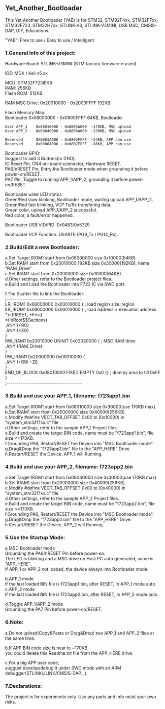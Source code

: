 ## Yet_Another_Bootloader  
This Yet Another Bootloader (YAB) is for STM32, STM32F4xx, STM32F7xx, STM32F723, STM32H7xx, STLINK-V3, STLINK-V3MINI, USB MSC, CMSIS-DAP, DIY, Educations.  
      
"YAB": Free to use / Easy to use / Intelligent  
  
  
### 1.General Info of this project:  
  
  Hardware Board: STLINK-V3MINI (STM factory firmware erased)  
    
  IDE: MDK / Keil v5.xx  
  
  MCU:        STM32F723IEK6  
  RAM:        256KB  
  Flash ROM:  512KB  
    
  RAM MSC Drive:  0x20010000 - 0x2003FFFF  192KB  
      
  Flash Memory Map:  
    Bootloader    0x08000000 - 0x0800FFFF  64KB, Bootloader   
  
    User APP_1    0x08010000 - 0x0803A000  ~170KB, MSC upload  
    User APP_2    0x08040000 - 0x0806A000  ~170KB, MSC upload  
      
    Reserved      0X0803A000 - 0x0803FFFF  ~24KB, APP can use  
    Reserved      0x0806A000 - 0x0807FFFF  ~88KB, APP can use  
    
  Bootloader GPIO:  
    Suggest to add 3 Buttons(to GND):  
      IC Reset Pin, CN4 on-board connector, Hardware RESET.  
      PA6/nRESET Pin, Entry the Bootloader mode when grounding it before power-on/RESET.  
      PA7 Pin, Toggle to running APP_1/APP_2, grounding it before power-on/RESET.  
      
  Bootloader used LED status:  
    Green/Red slow blinking, Bootloader mode, waiting upload APP_1/APP_2.  
    Green/Red fast blinking, VCP Tx/Rx transfering data.  
    Green color, upload APP_1/APP_2 successful.  
    Red   color, a fault/error happened.  
      
  Bootloader USB VID/PID:  0x0483/0x5729.  
    
  Bootloader VCP Function: USART6 (PG9_Tx / PG14_Rx).  
    
    
### 2.Build/Edit a new Bootloader:  
    
  a.Set Target IROM1 start from 0x08000000 size 0x10000(64KB)  
  b.Set RAM1 start from 0x20010000 192KB size 0x30000(192KB), name "RAM_Drive"  
  c.Set IRAM1 start from 0x20000000 size 0x10000(64KB)  
  d.Other settings, refer to the Bootloader project files.  
  e.Build and Load the Bootloader into F723 IC via SWD port.  
    
  f.The Scatter file to link the Bootloader:  
    ;--------------------------------------  
    LR_IROM1 0x08000000 0x00010000  {    ; load region size_region  
      ER_IROM1 0x08000000 0x00010000  {  ; load address = execution address  
       *.o (RESET, +First)  
       *(InRoot$$Sections)  
       .ANY (+RO)  
       .ANY (+XO)  
      }  
      RW_RAM1 0x20010000 UNINIT 0x00030000  {  ; MSC RAM drive  
       .ANY (RAM_Drive)  
      }  
      RW_IRAM1 0x20000000 0x00010000  {  
       .ANY (+RW +ZI)  
      }  
      END_OF_BLOCK 0x08010000 FIXED EMPTY 0x0 {} ; dummy area to fill 0xFF  
    }  
    ;--------------------------------------  
    
    
### 3.Build and use your APP_1, filename: f723app1.bin  
    
  a.Set Target IROM1 start from 0x08010000 size 0x30000(use 170KB max).  
  b.Set IRAM1 start from 0x20000000 size 0x40000(256KB).  
  c.Modify #define VECT_TAB_OFFSET 0x00 to (0x10000) in "system_stm32f7xx.c" file.  
  d.Other settings, refer to the sample APP_1 Project files.  
  e.Build and create the target BIN code, name must be "f723app1.bin", file size <=170KB.  
  f.Grounding PA6, Restart/RESET the Device into "MSC Bootloader mode".  
  g.Drag&Drop the "f723app1.bin" file to the "APP_HERE" Drive.  
  h.Restart/RESET the Device, APP_1 will Running.  
    
    
### 4.Build and use your APP_2, filename: f723app2.bin  
    
  a.Set Target IROM1 start from 0x08040000 size 0x30000(use 170KB max).  
  b.Set IRAM1 start from 0x20000000 size 0x40000(256KB).  
  c.Modify #define VECT_TAB_OFFSET 0x00 to (0x40000) in "system_stm32f7xx.c" file.  
  d.Other settings, refer to the sample APP_2 Project files.  
  e.Build and create the target BIN code, name must be "f723app2.bin", file size <=170KB.  
  f.Grounding PA6, Restart/RESET the Device into "MSC Bootloader mode".  
  g.Drag&Drop the "f723app2.bin" file to the "APP_HERE" Drive.  
  h.Restart/RESET the Device, APP_2 will Running.  
      
      
### 5.Use the Startup Mode:  
  
  a.MSC Bootloader mode  
    Grounding the PA6/nRESET Pin before power-on.  
    The LED is blinking and a MSC drive on Host PC auto generated, name is "APP_HERE".  
    If APP_1 or APP_2 not loaded, the device always into Bootloader mode.  
      
  b.APP_1 mode  
    If the last loaded BIN file is f723app1.bin, after RESET, in APP_1 mode auto.  
  c.APP_2 mode  
    If the last loaded BIN file is f723app2.bin, after RESET, in APP_2 mode auto.  
      
  d.Toggle APP_1/APP_2 mode  
    Grounding the PA7 Pin before power-on/RESET.  
      
      
### 6.Note:  
    
  a.Do not upload(Copy&Paste or Drag&Drop) two APP_1 and APP_2 files at the same time.  
    
  b.If APP BIN code size is near to ~170KB,   
    you could delete this Readme.txt file from the APP_HERE drive.  
      
  c.For a big APP user code,   
    suggust develop/debug it under SWD mode with an ARM debugger(STLINK/JLINK/CMSIS-DAP...),  
    
    
### 7.Declarations:  
  
  The project is for experiments only. Use any parts and info on/at your own risks.  
    
  
